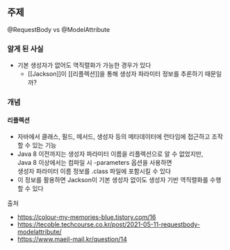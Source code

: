 ## 주제
@RequestBody vs @ModelAttribute


### 알게 된 사실
- 기본 생성자가 없어도 역직렬화가 가능한 경우가 있다
    - [[Jackson]]이 [[리플렉션]]을 통해 생성자 파라미터 정보를 추론하기 때문일까?


### 개념
#### 리플렉션
- 자바에서 클래스, 필드, 메서드, 생성자 등의 메타데이터에 런타임에 접근하고 조작할 수 있는 기능
- Java 8 이전까지는 생성자 파라미터 이름을 리플렉션으로 알 수 없었지만,  
  Java 8 이상에서는 컴파일 시 -parameters 옵션을 사용하면  
  생성자 파라미터 이름 정보를 .class 파일에 포함시킬 수 있다
- 이 정보를 활용하면 Jackson이 기본 생성자 없이도 생성자 기반 역직렬화를 수행할 수 있다


출처
- https://colour-my-memories-blue.tistory.com/16
- https://tecoble.techcourse.co.kr/post/2021-05-11-requestbody-modelattribute/
- https://www.maeil-mail.kr/question/14
